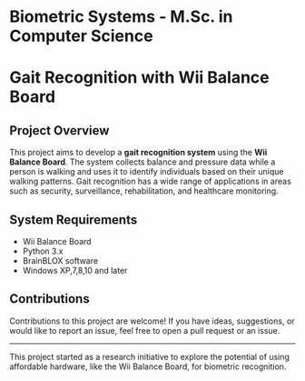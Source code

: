 # Biometric Systems - M.Sc. in Computer Science  

# Gait Recognition with Wii Balance Board
## Project Overview
This project aims to develop a **gait recognition system** using the **Wii Balance Board**. The system collects balance and pressure data while a person is walking and uses it to identify individuals based on their unique walking patterns. Gait recognition has a wide range of applications in areas such as security, surveillance, rehabilitation, and healthcare monitoring.

## System Requirements

- Wii Balance Board
- Python 3.x
- BrainBLOX software
- Windows XP,7,8,10 and later
  
## Contributions

Contributions to this project are welcome! If you have ideas, suggestions, or would like to report an issue, feel free to open a pull request or an issue.

---

This project started as a research initiative to explore the potential of using affordable hardware, like the Wii Balance Board, for biometric recognition.
